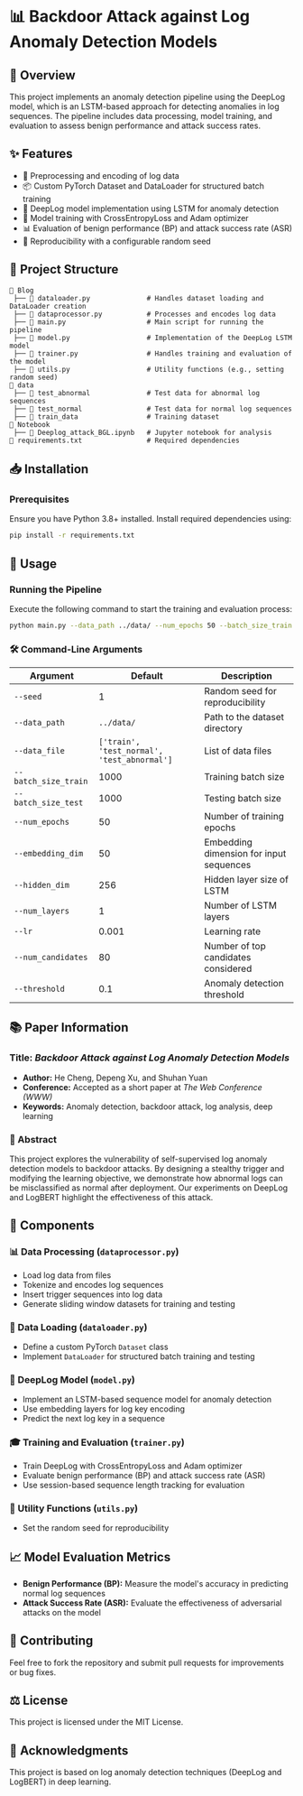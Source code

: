 # 📊 Backdoor Attack against Log Anomaly Detection Models

## 📝 Overview

This project implements an anomaly detection pipeline using the DeepLog model, which is an LSTM-based approach for detecting anomalies in log sequences. The pipeline includes data processing, model training, and evaluation to assess benign performance and attack success rates.

## ✨ Features

- 📜 Preprocessing and encoding of log data
- 📦 Custom PyTorch Dataset and DataLoader for structured batch training
- 🧠 DeepLog model implementation using LSTM for anomaly detection
- 🎯 Model training with CrossEntropyLoss and Adam optimizer
- 📊 Evaluation of benign performance (BP) and attack success rate (ASR)
- 🔄 Reproducibility with a configurable random seed

## 📁 Project Structure

```
📂 Blog
 ├── 📜 dataloader.py              # Handles dataset loading and DataLoader creation
 ├── 📜 dataprocessor.py           # Processes and encodes log data
 ├── 📜 main.py                    # Main script for running the pipeline
 ├── 📜 model.py                   # Implementation of the DeepLog LSTM model
 ├── 📜 trainer.py                 # Handles training and evaluation of the model
 ├── 📜 utils.py                   # Utility functions (e.g., setting random seed)
📂 data
 ├── 📄 test_abnormal              # Test data for abnormal log sequences
 ├── 📄 test_normal                # Test data for normal log sequences
 ├── 📄 train_data                 # Training dataset
📂 Notebook
 ├── 📒 Deeplog_attack_BGL.ipynb   # Jupyter notebook for analysis
📄 requirements.txt                # Required dependencies
```

## 📥 Installation

### Prerequisites

Ensure you have Python 3.8+ installed. Install required dependencies using:

```sh
pip install -r requirements.txt
```

## 🚀 Usage

### Running the Pipeline

Execute the following command to start the training and evaluation process:

```sh
python main.py --data_path ../data/ --num_epochs 50 --batch_size_train 1000 --batch_size_test 1000
```

### 🛠 Command-Line Arguments

| Argument             | Default    | Description                                         |
| -------------------- | ---------- | --------------------------------------------------- |
| `--seed`             | 1          | Random seed for reproducibility                     |
| `--data_path`        | `../data/` | Path to the dataset directory                       |
| `--data_file`        | `['train', 'test_normal', 'test_abnormal']` | List of data files |
| `--batch_size_train` | 1000       | Training batch size                                 |
| `--batch_size_test`  | 1000       | Testing batch size                                  |
| `--num_epochs`       | 50         | Number of training epochs                           |
| `--embedding_dim`    | 50         | Embedding dimension for input sequences             |
| `--hidden_dim`       | 256        | Hidden layer size of LSTM                           |
| `--num_layers`       | 1          | Number of LSTM layers                               |
| `--lr`               | 0.001      | Learning rate                                       |
| `--num_candidates`   | 80         | Number of top candidates considered                 |
| `--threshold`        | 0.1        | Anomaly detection threshold                         |

## 📚 Paper Information

### Title: *Backdoor Attack against Log Anomaly Detection Models*

- **Author:** He Cheng, Depeng Xu, and Shuhan Yuan
- **Conference:** Accepted as a short paper at *The Web Conference (WWW)*
- **Keywords:** Anomaly detection, backdoor attack, log analysis, deep learning

### 📖 Abstract

This project explores the vulnerability of self-supervised log anomaly detection models to backdoor attacks. By designing a stealthy trigger and modifying the learning objective, we demonstrate how abnormal logs can be misclassified as normal after deployment. Our experiments on DeepLog and LogBERT highlight the effectiveness of this attack.

## 🔬 Components

### 📊 Data Processing (`dataprocessor.py`)

- Load log data from files
- Tokenize and encodes log sequences
- Insert trigger sequences into log data
- Generate sliding window datasets for training and testing

### 📂 Data Loading (`dataloader.py`)

- Define a custom PyTorch `Dataset` class
- Implement `DataLoader` for structured batch training and testing

### 🧠 DeepLog Model (`model.py`)

- Implement an LSTM-based sequence model for anomaly detection
- Use embedding layers for log key encoding
- Predict the next log key in a sequence

### 🎓 Training and Evaluation (`trainer.py`)

- Train DeepLog with CrossEntropyLoss and Adam optimizer
- Evaluate benign performance (BP) and attack success rate (ASR)
- Use session-based sequence length tracking for evaluation

### 🔧 Utility Functions (`utils.py`)

- Set the random seed for reproducibility

## 📈 Model Evaluation Metrics

- **Benign Performance (BP):** Measure the model's accuracy in predicting normal log sequences
- **Attack Success Rate (ASR):** Evaluate the effectiveness of adversarial attacks on the model

## 🤝 Contributing

Feel free to fork the repository and submit pull requests for improvements or bug fixes.

## ⚖️ License

This project is licensed under the MIT License.

## 🙌 Acknowledgments

This project is based on log anomaly detection techniques (DeepLog and LogBERT) in deep learning.
